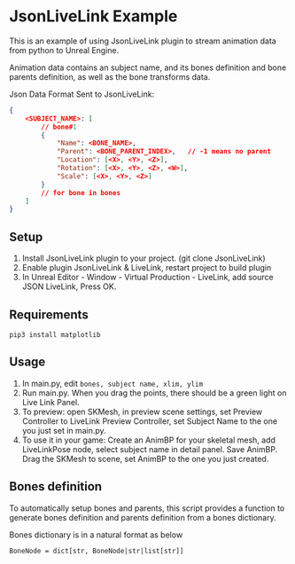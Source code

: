 # JsonLiveLink Example

This is an example of using JsonLiveLink plugin to stream animation data from python to Unreal Engine.

Animation data contains an subject name, and its bones definition and bone parents definition, as well as the bone transforms data.


Json Data Format Sent to JsonLiveLink:
```json
{
    <SUBJECT_NAME>: [
        // bone#1
        {
            "Name": <BONE_NAME>,
            "Parent": <BONE_PARENT_INDEX>,   // -1 means no parent
            "Location": [<X>, <Y>, <Z>],
            "Rotation": [<X>, <Y>, <Z>, <W>],
            "Scale": [<X>, <Y>, <Z>]
        }
        // for bone in bones
    ]
}
```


## Setup

1. Install JsonLiveLink plugin to your project. (git clone JsonLiveLink)
2. Enable plugin JsonLiveLink & LiveLink, restart project to build plugin
3. In Unreal Editor - Window - Virtual Production - LiveLink, add source JSON LiveLink, Press OK.


## Requirements

`pip3 install matplotlib`


## Usage

1. In main.py, edit `bones, subject name, xlim, ylim`
2. Run main.py. When you drag the points, there should be a green light on Live Link Panel.
3. To preview: open SKMesh, in preview scene settings, set Preview Controller to LiveLink Preview Controller, set Subject Name to the one you just set in main.py.
4. To use it in your game: Create an AnimBP for your skeletal mesh, add LiveLinkPose node, select subject name in detail panel. Save AnimBP. Drag the SKMesh to scene, set AnimBP to the one you just created.

## Bones definition

To automatically setup bones and parents, this script provides a function to generate bones definition and parents definition from a bones dictionary.

Bones dictionary is in a natural format as below

`BoneNode = dict[str, BoneNode|str|list[str]]`

